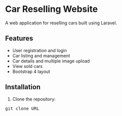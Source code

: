 <h1>Car Reselling Website</h1>
  <p>A web application for reselling cars built using Laravel.</p>
  
  <h2>Features</h2>
  <ul>
    <li>User registration and login</li>
    <li>Car listing and management</li>
    <li>Car details and multiple image upload</li>
    <li>View sold cars</li>
    <li>Bootstrap 4 layout</li>
  </ul>
  
  <h2>Installation</h2>
  <ol>
    <li>Clone the repository:</li>
  </ol>
  <pre>git clone URL<pre>
